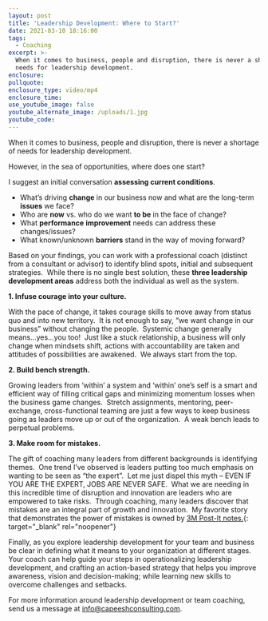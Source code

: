 ```yaml
---
layout: post
title: 'Leadership Development: Where to Start?'
date: 2021-03-10 18:16:00
tags:
  - Coaching
excerpt: >-
  When it comes to business, people and disruption, there is never a shortage of
  needs for leadership development.
enclosure:
pullquote:
enclosure_type: video/mp4
enclosure_time:
use_youtube_image: false
youtube_alternate_image: /uploads/1.jpg
youtube_code:
---
```

When it comes to business, people and disruption, there is never a shortage of needs for leadership development. &nbsp;

However, in the sea of opportunities, where does one start? &nbsp;

I suggest an initial conversation **assessing current conditions**. &nbsp;

* What’s driving **change** in our business now and what are the long-term **issues** we face?&nbsp;
* Who are **now** vs. who do we want **to be** in the face of change?
* What **performance** **improvement** needs can address these changes/issues?
* What known/unknown **barriers** stand in the way of moving forward?&nbsp;

Based on your findings, you can work with a professional coach (distinct from a consultant or advisor) to identify blind spots, initial and subsequent strategies.&nbsp; While there is no single best solution, these **three leadership development areas** address both the individual as well as the system. &nbsp;&nbsp;&nbsp;

**1\. Infuse courage into your culture.&nbsp;**

With the pace of change, it takes courage skills to move away from status quo and into new territory.&nbsp; It is not enough to say, “we want change in our business” without changing the people.&nbsp; Systemic change generally means…yes…you too\!&nbsp; Just like a stuck relationship, a business will only change when mindsets shift, actions with accountability are taken and attitudes of possibilities are awakened.&nbsp; We always start from the top.

**2\. Build bench strength. &nbsp;**

Growing leaders from ‘within’ a system and ‘within’ one’s self is a smart and efficient way of filling critical gaps and minimizing momentum losses when the business game changes.&nbsp; Stretch assignments, mentoring, peer-exchange, cross-functional teaming are just a few ways to keep business going as leaders move up or out of the organization.&nbsp; A weak bench leads to perpetual problems.

**3\. Make room for mistakes.**

The gift of coaching many leaders from different backgrounds is identifying themes.&nbsp; One trend I’ve observed is leaders putting too much emphasis on wanting to be seen as “the expert”.&nbsp; Let me just dispel this myth – EVEN IF YOU ARE THE EXPERT, JOBS ARE NEVER SAFE.&nbsp; What we are needing in this incredible time of disruption and innovation are leaders who are empowered to take risks.&nbsp; Through coaching, many leaders discover that mistakes are an integral part of growth and innovation.&nbsp; My favorite story that demonstrates the power of mistakes is owned by [3M Post-It notes.](https://www.post-it.com/3M/en_US/post-it/contact-us/about-us/){: target="_blank" rel="noopener"}&nbsp;&nbsp;

Finally, as you explore leadership development for your team and business be clear in defining what it means to your organization at different stages.&nbsp; Your coach can help guide your steps in operationalizing leadership development, and crafting an action-based strategy that helps you improve awareness, vision and decision-making; while learning new skills to overcome challenges and setbacks.&nbsp;&nbsp;

For more information around leadership development or team coaching, send us a message at [info@capeeshconsulting.com](mailto:info@capeeshconsulting.com).
